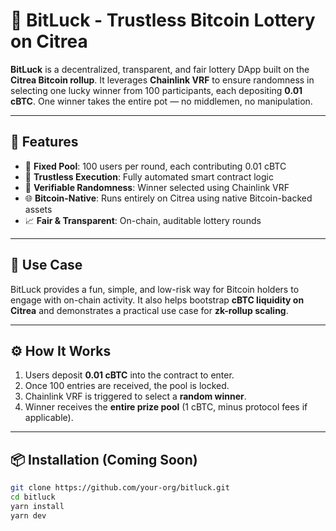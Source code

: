 # 🎲 BitLuck - Trustless Bitcoin Lottery on Citrea

**BitLuck** is a decentralized, transparent, and fair lottery DApp built on the **Citrea Bitcoin rollup**. It leverages **Chainlink VRF** to ensure randomness in selecting one lucky winner from 100 participants, each depositing **0.01 cBTC**. One winner takes the entire pot — no middlemen, no manipulation.

---

## 🌟 Features

- 🎯 **Fixed Pool**: 100 users per round, each contributing 0.01 cBTC
- 🔐 **Trustless Execution**: Fully automated smart contract logic
- 🧠 **Verifiable Randomness**: Winner selected using Chainlink VRF
- 🌐 **Bitcoin-Native**: Runs entirely on Citrea using native Bitcoin-backed assets
- 📈 **Fair & Transparent**: On-chain, auditable lottery rounds

---

## 💼 Use Case

BitLuck provides a fun, simple, and low-risk way for Bitcoin holders to engage with on-chain activity. It also helps bootstrap **cBTC liquidity on Citrea** and demonstrates a practical use case for **zk-rollup scaling**.

---

## ⚙️ How It Works

1. Users deposit **0.01 cBTC** into the contract to enter.
2. Once 100 entries are received, the pool is locked.
3. Chainlink VRF is triggered to select a **random winner**.
4. Winner receives the **entire prize pool** (1 cBTC, minus protocol fees if applicable).

---

## 📦 Installation (Coming Soon)

```bash
git clone https://github.com/your-org/bitluck.git
cd bitluck
yarn install
yarn dev
